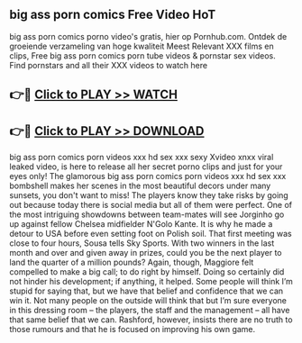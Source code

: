 ## big ass porn comics Free Video HoT 

big ass porn comics porno video's gratis, hier op Pornhub.com. Ontdek de groeiende verzameling van hoge kwaliteit Meest Relevant XXX films en clips,
Free big ass porn comics porn tube videos & pornstar sex videos. Find pornstars and all their XXX videos to watch here


## 👉🔴 [Click to PLAY >> WATCH](http://us.freeplayer.one?title=big_ass_porn_comics&ref=16D)

## 👉🔴 [Click to PLAY >> DOWNLOAD](http://us.freeplayer.one?title=big_ass_porn_comics&ref=16D)


big ass porn comics porn videos xxx hd sex xxx sexy Xvideo xnxx viral leaked video, is here to release all her secret porno clips and just for your eyes only! The glamorous big ass porn comics porn videos xxx hd sex xxx bombshell makes her scenes in the most beautiful decors under many sunsets, you don't want to miss! The players know they take risks by going out because today there is social media but all of them were perfect. One of the most intriguing showdowns between team-mates will see Jorginho go up against fellow Chelsea midfielder N'Golo Kante. It is why he made a detour to USA before even setting foot on Polish soil. That first meeting was close to four hours, Sousa tells Sky Sports. With two winners in the last month and over and given away in prizes, could you be the next player to land the quarter of a million pounds? Again, though, Maggiore felt compelled to make a big call; to do right by himself. Doing so certainly did not hinder his development; if anything, it helped. Some people will think I’m stupid for saying that, but we have that belief and confidence that we can win it. Not many people on the outside will think that but I’m sure everyone in this dressing room – the players, the staff and the management – all have that same belief that we can. Rashford, however, insists there are no truth to those rumours and that he is focused on improving his own game.